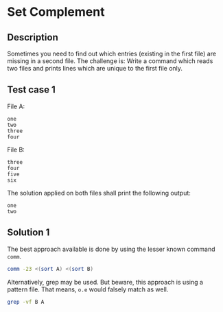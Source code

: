 # Set Complement

## Description

Sometimes you need to find out which entries (existing in the first file) are missing in a second file.
The challenge is: Write a command which reads two files and prints lines which are unique to the first file only.

## Test case 1

File A:
```
one
two
three
four
```

File B:

```
three
four
five
six
```

The solution applied on both files shall print the following output:

```
one
two
```

## Solution 1

The best approach available is done by using the lesser known command `comm`.

```bash
comm -23 <(sort A) <(sort B)
```

Alternatively, grep may be used. But beware, this approach is using a pattern file. That means, `o.e` would falsely match as well.

```bash
grep -vf B A
```

